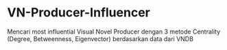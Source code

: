 # VN-Producer-Influencer
Mencari most influential Visual Novel Producer dengan 3 metode Centrality (Degree, Betweenness, Eigenvector) berdasarkan data dari VNDB
